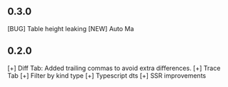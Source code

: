 ## 0.3.0

[BUG] Table height leaking
[NEW] Auto Ma

## 0.2.0

[+] Diff Tab: Added trailing commas to avoid extra differences.
[+] Trace Tab
[+] Filter by kind type
[+] Typescript dts
[+] SSR improvements
